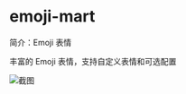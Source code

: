 # emoji-mart

简介：Emoji 表情

丰富的 Emoji 表情，支持自定义表情和可选配置

![截图](https://unpkg.com/@icedesign/emoji-mart-block/screenshot.png)
